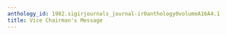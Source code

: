 ```yaml
---
anthology_id: 1982.sigirjournals_journal-ir0anthology0volumeA16A4.1
title: Vice Chairman's Message
---
```

